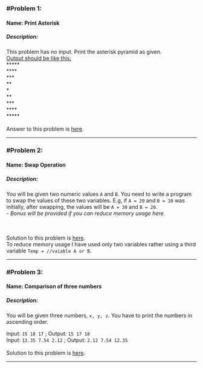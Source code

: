 <H3>#Problem 1:</h3>
<h4>Name:  Print Asterisk</h4>
<H5>Description:</h5> 
This problem has no input. Print the asterisk pyramid as given. <br>
<u>Output should be like this:</u><br>
*****<br>
****<br>
***<br>
**<br>
*<br>
**<br>
***<br>
****<br>
*****<br><br>
Answer to this problem is <a href="https://github.com/SabidMahmud/cse103/tree/main/assignments/assignment1/problem1">here</a>.
<hr>

<H3>#Problem 2:</h3>
<h4>Name:  Swap Operation</h4>
<H5>Description:</h5>
<p>
You will be given two numeric values <code>A</code> and <code>B</code>. You need to write a program to swap the values of these two variables. E.g, if <code>A = 20</code>  and <code>B = 30</code> was initially, after swapping, the values will be <code>A = 30</code>  and <code>B = 20</code>. <br>
<i>-	Bonus will be provided if you can reduce memory usage here.</i> 
</p> <br>
<br>
Solution to this problem is <a href="https://github.com/SabidMahmud/cse103/tree/main/assignments/assignment1/problem2">here</a>.<br>
To reduce memory usage I have used only two variables rather using a third variable <code>Temp = //vaiable A or B</code>.
<hr>

<H3>#Problem 3:</H3>
<h4>Name:  Comparison of three numbers</h4>
<H5>Description:</h5>
<p>
You will be given three numbers, <code>x, y, z</code>. You have to print the numbers in ascending order. 
</p>
Input: <code>15 18 17</code> ; Output: <code>15 17 18</code><br>
Input: <code>12.35 7.54 2.12</code> ; Output: <code>2.12 7.54 12.35</code><br><br>
Solution to this problem is <a href="https://github.com/SabidMahmud/cse103/tree/main/assignments/assignment1/problem3">here</a>.
<hr>
